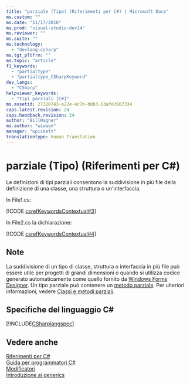 ```yaml
---
title: "parziale (Tipo) (Riferimenti per C#) | Microsoft Docs"
ms.custom: ""
ms.date: "11/17/2016"
ms.prod: "visual-studio-dev14"
ms.reviewer: ""
ms.suite: ""
ms.technology: 
  - "devlang-csharp"
ms.tgt_pltfrm: ""
ms.topic: "article"
f1_keywords: 
  - "partialtype"
  - "partialtype_CSharpKeyword"
dev_langs: 
  - "CSharp"
helpviewer_keywords: 
  - "tipi parziali [C#]"
ms.assetid: 27320743-a22e-4c7b-b0b3-53afe3607334
caps.latest.revision: 24
caps.handback.revision: 24
author: "BillWagner"
ms.author: "wiwagn"
manager: "wpickett"
translationtype: Human Translation
---
```

# parziale (Tipo) (Riferimenti per C#)
Le definizioni di tipi parziali consentono la suddivisione in più file della definizione di una classe, una struttura o un'interfaccia.  
  
 In File1.cs:  
  
 [!CODE [csrefKeywordsContextual#3](../CodeSnippet/VS_Snippets_VBCSharp/csrefKeywordsContextual#3)]  
  
 In File2.cs la dichiarazione:  
  
 [!CODE [csrefKeywordsContextual#4](../CodeSnippet/VS_Snippets_VBCSharp/csrefKeywordsContextual#4)]  
  
## Note  
 La suddivisione di un tipo di classe, struttura o interfaccia in più file può essere utile per progetti di grandi dimensioni o quando si utilizza codice generato automaticamente come quello fornito da [Windows Forms Designer](http://msdn.microsoft.com/it-it/3c3d61f8-f36c-4d41-b9c3-398376fabb15).  Un tipo parziale può contenere un [metodo parziale](../../../csharp/language-reference/keywords/partial-method.md).  Per ulteriori informazioni, vedere [Classi e metodi parziali](../../../csharp/programming-guide/classes-and-structs/partial-classes-and-methods.md).  
  
## Specifiche del linguaggio C\#  
 [!INCLUDE[CSharplangspec](../../../csharp/language-reference/keywords/includes/csharplangspec_md.md)]  
  
## Vedere anche  
 [Riferimenti per C\#](../../../csharp/language-reference/index.md)   
 [Guida per programmatori C\#](../../../csharp/programming-guide/index.md)   
 [Modificatori](../../../csharp/language-reference/keywords/modifiers.md)   
 [Introduzione ai generics](../../../csharp/programming-guide/generics/introduction-to-generics.md)